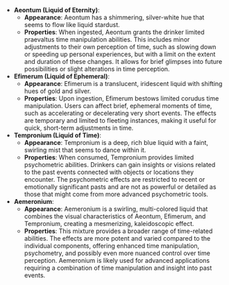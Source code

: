 - **Aeontum (Liquid of Eternity)**:
    - **Appearance**: Aeontum has a shimmering, silver-white hue that seems to flow like liquid stardust.
    - **Properties**: When ingested, Aeontum grants the drinker limited praevaltus time manipulation abilities. This includes minor adjustments to their own perception of time, such as slowing down or speeding up personal experiences, but with a limit on the extent and duration of these changes. It allows for brief glimpses into future possibilities or slight alterations in time perception.
- **Efimerum (Liquid of Ephemeral)**:
    - **Appearance**: Efimerum is a translucent, iridescent liquid with shifting hues of gold and silver.
    - **Properties**: Upon ingestion, Efimerum bestows limited corudus time manipulation. Users can affect brief, ephemeral moments of time, such as accelerating or decelerating very short events. The effects are temporary and limited to fleeting instances, making it useful for quick, short-term adjustments in time.
- **Tempronium (Liquid of Time)**:
    - **Appearance**: Tempronium is a deep, rich blue liquid with a faint, swirling mist that seems to dance within it.
    - **Properties**: When consumed, Tempronium provides limited psychometric abilities. Drinkers can gain insights or visions related to the past events connected with objects or locations they encounter. The psychometric effects are restricted to recent or emotionally significant pasts and are not as powerful or detailed as those that might come from more advanced psychometric tools.
- **Aemeronium**:
    - **Appearance**: Aemeronium is a swirling, multi-colored liquid that combines the visual characteristics of Aeontum, Efimerum, and Tempronium, creating a mesmerizing, kaleidoscopic effect.
    - **Properties**: This mixture provides a broader range of time-related abilities. The effects are more potent and varied compared to the individual components, offering enhanced time manipulation, psychometry, and possibly even more nuanced control over time perception. Aemeronium is likely used for advanced applications requiring a combination of time manipulation and insight into past events.
